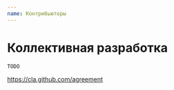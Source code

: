 ```yaml
---
name: Контрибьюторы
---
```


# Коллективная разработка


```
TODO
```


https://cla.github.com/agreement
